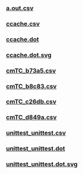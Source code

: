### [a.out.csv](a.out.csv)
### [ccache.csv](ccache.csv)
### [ccache.dot](ccache.dot)
### [ccache.dot.svg](ccache.dot.svg)
### [cmTC_b73a5.csv](cmTC_b73a5.csv)
### [cmTC_b8c83.csv](cmTC_b8c83.csv)
### [cmTC_c26db.csv](cmTC_c26db.csv)
### [cmTC_d849a.csv](cmTC_d849a.csv)
### [unittest_unittest.csv](unittest_unittest.csv)
### [unittest_unittest.dot](unittest_unittest.dot)
### [unittest_unittest.dot.svg](unittest_unittest.dot.svg)
